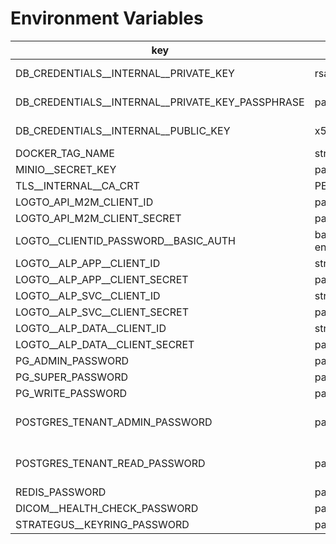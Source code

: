 # Environment Variables

key | type | comment 
--- | --- | --- 
DB_CREDENTIALS__INTERNAL__PRIVATE_KEY | rsaPrivateKey | to encrypt dbcredentials entered in admin>setup>databases>configure
DB_CREDENTIALS__INTERNAL__PRIVATE_KEY_PASSPHRASE | passphrase | to encrypt dbcredentials entered in admin>setup>databases>configure
DB_CREDENTIALS__INTERNAL__PUBLIC_KEY | x509publicKey | to encrypt dbcredentials entered in admin>setup>databases>configure
DOCKER_TAG_NAME | string | default tag
MINIO__SECRET_KEY | password | minio secret_key
TLS__INTERNAL__CA_CRT | PEM | generated
LOGTO_API_M2M_CLIENT_ID | password | generated
LOGTO_API_M2M_CLIENT_SECRET | password | generated
LOGTO__CLIENTID_PASSWORD__BASIC_AUTH | base64 encoded | generated
LOGTO__ALP_APP__CLIENT_ID | string | generated with logto APIs post init
LOGTO__ALP_APP__CLIENT_SECRET | password | generated with logto APIs post init
LOGTO__ALP_SVC__CLIENT_ID | string | generated with logto APIs post init
LOGTO__ALP_SVC__CLIENT_SECRET | password | generated with logto APIs post init
LOGTO__ALP_DATA__CLIENT_ID | string | generated with logto APIs post init
LOGTO__ALP_DATA__CLIENT_SECRET | password | generated with logto APIs post init
PG_ADMIN_PASSWORD | password | admin permissions
PG_SUPER_PASSWORD | password | all permissions
PG_WRITE_PASSWORD | password | write permissions only
POSTGRES_TENANT_ADMIN_PASSWORD | password | set in admin>setup>databases>configure but not in env.example
POSTGRES_TENANT_READ_PASSWORD | password | set in admin>setup>databases>configure but not in env.example
REDIS_PASSWORD | password | all permissions
DICOM__HEALTH_CHECK_PASSWORD | password | static secret to be generated later
STRATEGUS__KEYRING_PASSWORD | password | default Keyring password
